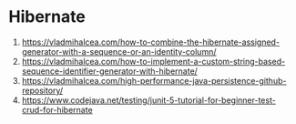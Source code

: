 # Hibernate
1. https://vladmihalcea.com/how-to-combine-the-hibernate-assigned-generator-with-a-sequence-or-an-identity-column/
2. https://vladmihalcea.com/how-to-implement-a-custom-string-based-sequence-identifier-generator-with-hibernate/
3. https://vladmihalcea.com/high-performance-java-persistence-github-repository/
4. https://www.codejava.net/testing/junit-5-tutorial-for-beginner-test-crud-for-hibernate
